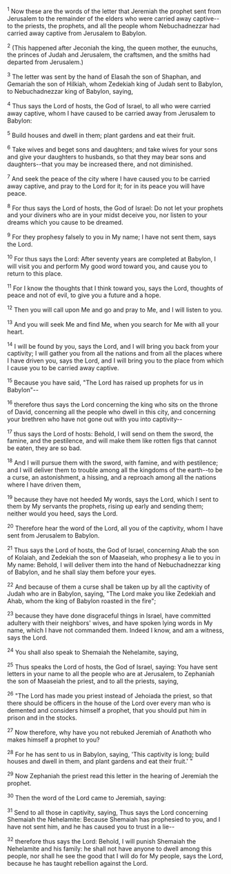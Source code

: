<sup>1</sup> 
Now these are the words of the letter that Jeremiah the prophet sent from Jerusalem to the remainder of the elders who were carried away captive--to the priests, the prophets, and all the people whom Nebuchadnezzar had carried away captive from Jerusalem to Babylon. 

<sup>2</sup> 
(This happened after Jeconiah the king, the queen mother, the eunuchs, the princes of Judah and Jerusalem, the craftsmen, and the smiths had departed from Jerusalem.) 

<sup>3</sup> 
The letter was sent by the hand of Elasah the son of Shaphan, and Gemariah the son of Hilkiah, whom Zedekiah king of Judah sent to Babylon, to Nebuchadnezzar king of Babylon, saying, 

<sup>4</sup> 
Thus says the Lord of hosts, the God of Israel, to all who were carried away captive, whom I have caused to be carried away from Jerusalem to Babylon: 

<sup>5</sup> 
Build houses and dwell in them; plant gardens and eat their fruit. 

<sup>6</sup> 
Take wives and beget sons and daughters; and take wives for your sons and give your daughters to husbands, so that they may bear sons and daughters--that you may be increased there, and not diminished. 

<sup>7</sup> 
And seek the peace of the city where I have caused you to be carried away captive, and pray to the Lord for it; for in its peace you will have peace. 

<sup>8</sup> 
For thus says the Lord of hosts, the God of Israel: Do not let your prophets and your diviners who are in your midst deceive you, nor listen to your dreams which you cause to be dreamed. 

<sup>9</sup> 
For they prophesy falsely to you in My name; I have not sent them, says the Lord. 

<sup>10</sup> 
For thus says the Lord: After seventy years are completed at Babylon, I will visit you and perform My good word toward you, and cause you to return to this place. 

<sup>11</sup> 
For I know the thoughts that I think toward you, says the Lord, thoughts of peace and not of evil, to give you a future and a hope. 

<sup>12</sup> 
Then you will call upon Me and go and pray to Me, and I will listen to you. 

<sup>13</sup> 
And you will seek Me and find Me, when you search for Me with all your heart. 

<sup>14</sup> 
I will be found by you, says the Lord, and I will bring you back from your captivity; I will gather you from all the nations and from all the places where I have driven you, says the Lord, and I will bring you to the place from which I cause you to be carried away captive. 

<sup>15</sup> 
Because you have said, "The Lord has raised up prophets for us in Babylon"-- 

<sup>16</sup> 
therefore thus says the Lord concerning the king who sits on the throne of David, concerning all the people who dwell in this city, and concerning your brethren who have not gone out with you into captivity-- 

<sup>17</sup> 
thus says the Lord of hosts: Behold, I will send on them the sword, the famine, and the pestilence, and will make them like rotten figs that cannot be eaten, they are so bad. 

<sup>18</sup> 
And I will pursue them with the sword, with famine, and with pestilence; and I will deliver them to trouble among all the kingdoms of the earth--to be a curse, an astonishment, a hissing, and a reproach among all the nations where I have driven them, 

<sup>19</sup> 
because they have not heeded My words, says the Lord, which I sent to them by My servants the prophets, rising up early and sending them; neither would you heed, says the Lord. 

<sup>20</sup> 
Therefore hear the word of the Lord, all you of the captivity, whom I have sent from Jerusalem to Babylon. 

<sup>21</sup> 
Thus says the Lord of hosts, the God of Israel, concerning Ahab the son of Kolaiah, and Zedekiah the son of Maaseiah, who prophesy a lie to you in My name: Behold, I will deliver them into the hand of Nebuchadnezzar king of Babylon, and he shall slay them before your eyes. 

<sup>22</sup> 
And because of them a curse shall be taken up by all the captivity of Judah who are in Babylon, saying, "The Lord make you like Zedekiah and Ahab, whom the king of Babylon roasted in the fire"; 

<sup>23</sup> 
because they have done disgraceful things in Israel, have committed adultery with their neighbors' wives, and have spoken lying words in My name, which I have not commanded them. Indeed I know, and am a witness, says the Lord. 

<sup>24</sup> 
You shall also speak to Shemaiah the Nehelamite, saying, 

<sup>25</sup> 
Thus speaks the Lord of hosts, the God of Israel, saying: You have sent letters in your name to all the people who are at Jerusalem, to Zephaniah the son of Maaseiah the priest, and to all the priests, saying, 

<sup>26</sup> 
"The Lord has made you priest instead of Jehoiada the priest, so that there should be officers in the house of the Lord over every man who is demented and considers himself a prophet, that you should put him in prison and in the stocks. 

<sup>27</sup> 
Now therefore, why have you not rebuked Jeremiah of Anathoth who makes himself a prophet to you? 

<sup>28</sup> 
For he has sent to us in Babylon, saying, 'This captivity is long; build houses and dwell in them, and plant gardens and eat their fruit.' " 

<sup>29</sup> 
Now Zephaniah the priest read this letter in the hearing of Jeremiah the prophet. 

<sup>30</sup> 
Then the word of the Lord came to Jeremiah, saying: 

<sup>31</sup> 
Send to all those in captivity, saying, Thus says the Lord concerning Shemaiah the Nehelamite: Because Shemaiah has prophesied to you, and I have not sent him, and he has caused you to trust in a lie-- 

<sup>32</sup> 
therefore thus says the Lord: Behold, I will punish Shemaiah the Nehelamite and his family: he shall not have anyone to dwell among this people, nor shall he see the good that I will do for My people, says the Lord, because he has taught rebellion against the Lord.
